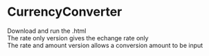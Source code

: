 # CurrencyConverter

Download and run the .html<br/>
The rate only version gives the echange rate only<br/>
The rate and amount version allows a conversion amount to be input
